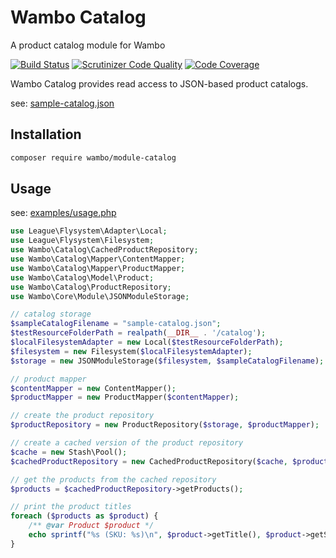 # Wambo Catalog

A product catalog module for Wambo

[![Build Status](https://scrutinizer-ci.com/g/wambo-co/module-catalog/badges/build.png?b=develop)](https://scrutinizer-ci.com/g/wambo-co/module-catalog/build-status/develop) [![Scrutinizer Code Quality](https://scrutinizer-ci.com/g/wambo-co/module-catalog/badges/quality-score.png?b=develop)](https://scrutinizer-ci.com/g/wambo-co/module-catalog/?branch=develop) [![Code Coverage](https://scrutinizer-ci.com/g/wambo-co/module-catalog/badges/coverage.png?b=develop)](https://scrutinizer-ci.com/g/wambo-co/module-catalog/?branch=develop)

Wambo Catalog provides read access to JSON-based product catalogs.

see: [sample-catalog.json](examples/catalog/sample-catalog.json)

## Installation

```bash
composer require wambo/module-catalog
```

## Usage

see: [examples/usage.php](examples/usage.php)

```php
use League\Flysystem\Adapter\Local;
use League\Flysystem\Filesystem;
use Wambo\Catalog\CachedProductRepository;
use Wambo\Catalog\Mapper\ContentMapper;
use Wambo\Catalog\Mapper\ProductMapper;
use Wambo\Catalog\Model\Product;
use Wambo\Catalog\ProductRepository;
use Wambo\Core\Module\JSONModuleStorage;

// catalog storage
$sampleCatalogFilename = "sample-catalog.json";
$testResourceFolderPath = realpath(__DIR__ . '/catalog');
$localFilesystemAdapter = new Local($testResourceFolderPath);
$filesystem = new Filesystem($localFilesystemAdapter);
$storage = new JSONModuleStorage($filesystem, $sampleCatalogFilename);

// product mapper
$contentMapper = new ContentMapper();
$productMapper = new ProductMapper($contentMapper);

// create the product repository
$productRepository = new ProductRepository($storage, $productMapper);

// create a cached version of the product repository
$cache = new Stash\Pool();
$cachedProductRepository = new CachedProductRepository($cache, $productRepository);

// get the products from the cached repository
$products = $cachedProductRepository->getProducts();

// print the product titles
foreach ($products as $product) {
    /** @var Product $product */
    echo sprintf("%s (SKU: %s)\n", $product->getTitle(), $product->getSku());
}
```